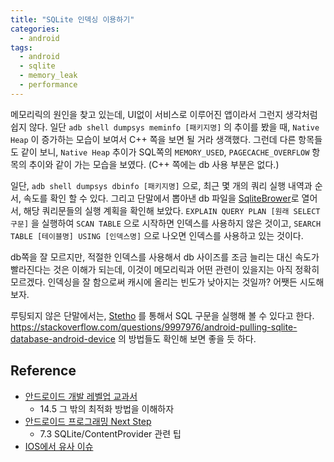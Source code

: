 ```yaml
---
title: "SQLite 인덱싱 이용하기"
categories:
  - android
tags:
  - android
  - sqlite
  - memory_leak
  - performance
---
```


메모리릭의 원인을 찾고 있는데, UI없이 서비스로 이루어진 앱이라서 그런지 생각처럼 쉽지 않다.
일단 `adb shell dumpsys meminfo [패키지명]` 의 추이를 봤을 때, `Native Heap` 이 증가하는 모습이 보여서 C++ 쪽을 보면 될 거라 생객했다.
그런데 다른 항목들도 같이 보니, `Native Heap` 추이가 SQL쪽의 `MEMORY_USED`, `PAGECACHE_OVERFLOW` 항목의 추이와 같이 가는 모습을 보였다. (C++ 쪽에는 db 사용 부분은 없다.)

일단, `adb shell dumpsys dbinfo [패키지명]` 으로, 최근 몇 개의 쿼리 실행 내역과 순서, 속도를 확인 할 수 있다.
그리고 단말에서 뽑아낸 db 파일을 [SqliteBrower](http://sqlitebrowser.org/)로 열어서, 해당 쿼리문들의 실행 계획을 확인해 보았다.
`EXPLAIN QUERY PLAN [원래 SELECT 구문]` 을 실행하여 `SCAN TABLE` 으로 시작하면 인덱스를 사용하지 않은 것이고,
`SEARCH TABLE [테이블명] USING [인덱스명]` 으로 나오면 인덱스를 사용하고 있는 것이다.

db쪽을 잘 모르지만, 적절한 인덱스를 사용해서 db 사이즈를 조금 늘리는 대신 속도가 빨라진다는 것은 이해가 되는데,
이것이 메모리릭과 어떤 관련이 있을지는 아직 정확히 모르겠다.
인덱싱을 잘 함으로써 캐시에 올리는 빈도가 낮아지는 것일까?
어쨋든 시도해보자.

루팅되지 않은 단말에서는,
[Stetho](http://facebook.github.io/stetho/) 를 통해서 SQL 구문을 실행해 볼 수 있다고 한다.
<https://stackoverflow.com/questions/9997976/android-pulling-sqlite-database-android-device> 의 방법들도 확인해 보면 좋을 듯 하다.


## Reference
- [안드로이드 개발 레벨업 교과서](http://book.naver.com/bookdb/book_detail.nhn?bid=12107989)
    + 14.5 그 밖의 최적화 방법을 이해하자
- [안드로이드 프로그래밍 Next Step](http://book.naver.com/bookdb/book_detail.nhn?bid=12096889)
    + 7.3 SQLite/ContentProvider 관련 팁
- [IOS에서 유사 이슈](https://stackoverflow.com/questions/14404052/sqlite-page-cache-keeps-growing-performance-drops)

